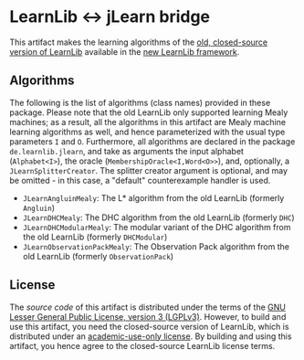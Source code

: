 # LearnLib <-> jLearn bridge

This artifact makes the learning algorithms of the [old, closed-source version of LearnLib][1] available in the [new LearnLib framework][2].

## Algorithms
The following is the list of algorithms (class names) provided in these package. Please note that the old LearnLib only supported learning Mealy machines; as a result, all the algorithms in this artifact are Mealy machine learning algorithms as well, and hence parameterized with the usual type parameters `I` and `O`. Furthermore, all algorithms are declared in the package `de.learnlib.jlearn`, and take as arguments the input alphabet (`Alphabet<I>`), the oracle (`MembershipOracle<I,Word<O>>`), and, optionally, a `JLearnSplitterCreator`. The splitter creator argument is optional, and may be omitted - in this case, a "default" counterexample handler is used.

* `JLearnAngluinMealy`: The L* algorithm from the old LearnLib (formerly `Angluin`)
* `JLearnDHCMealy`: The DHC algorithm from the old LearnLib (formerly `DHC`)
* `JLearnDHCModularMealy`: The modular variant of the DHC algorithm from the old LearnLib (formerly `DHCModular`)
* `JLearnObservationPackMealy`: The Observation Pack algorithm from the old LearnLib (formerly `ObservationPack`)

## License
The *source code* of this artifact is distributed under the terms of the [GNU Lesser General Public License, version 3 (LGPLv3)][3]. However, to build and use this artifact, you need the closed-source version of LearnLib, which is distributed under an [academic-use-only license][1]. By building and using this artifact, you hence agree to the closed-source LearnLib license terms.

[1]: http://ls5-www.cs.tu-dortmund.de/projects/learnlib/index.php
[2]: http://learnlib.de/
[3]: https://www.gnu.org/licenses/lgpl-3.0.html
